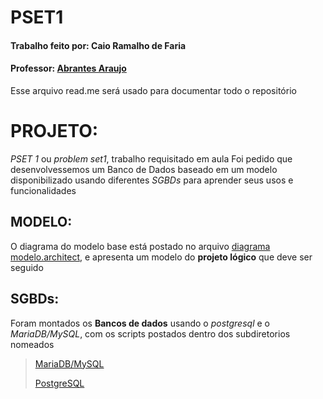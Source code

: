 # PSET1
#### Trabalho feito por: **Caio Ramalho de Faria**
#### Professor: [Abrantes Araujo](https://github.com/abrantesasf)
Esse arquivo read.me será usado para documentar todo o repositório

# PROJETO:
*PSET 1* ou *problem set1*, trabalho requisitado em aula
Foi pedido que desenvolvessemos um Banco de Dados baseado em um modelo disponibilizado usando diferentes *SGBDs* para aprender seus usos e funcionalidades


## MODELO:
O diagrama do modelo base está postado no arquivo [diagrama modelo.architect](https://github.com/RamalhoCaio/uvv_bd_1_CC1m/blob/main/diagrama%20modelo.architect), e apresenta um modelo do **projeto lógico** que deve ser seguido

## SGBDs:
Foram montados os **Bancos de dados** usando o *postgresql* e o *MariaDB/MySQL*, com os scripts postados dentro dos subdiretorios nomeados

>[MariaDB/MySQL](https://github.com/RamalhoCaio/uvv_bd_1_CC1m/blob/main/MariaDB/Script)
>
>[PostgreSQL](https://github.com/RamalhoCaio/uvv_bd_1_CC1m/tree/main/POSTGRESQL)
